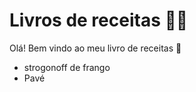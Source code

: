 # Livros de receitas :man_cook:

Olá! Bem vindo ao meu livro de receitas :wave:

- strogonoff de frango
- Pavé 
